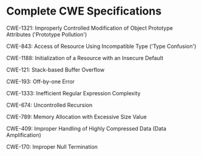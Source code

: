 

# Complete CWE Specifications

CWE-1321: Improperly Controlled Modification of Object Prototype Attributes ('Prototype Pollution')

CWE-843: Access of Resource Using Incompatible Type ('Type Confusion')

CWE-1188: Initialization of a Resource with an Insecure Default

CWE-121: Stack-based Buffer Overflow

CWE-193: Off-by-one Error

CWE-1333: Inefficient Regular Expression Complexity

CWE-674: Uncontrolled Recursion

CWE-789: Memory Allocation with Excessive Size Value

CWE-409: Improper Handling of Highly Compressed Data (Data Amplification)

CWE-170: Improper Null Termination